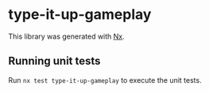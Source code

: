 # type-it-up-gameplay

This library was generated with [Nx](https://nx.dev).

## Running unit tests

Run `nx test type-it-up-gameplay` to execute the unit tests.

